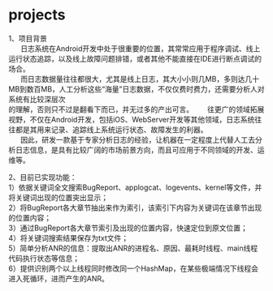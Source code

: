 # projects
1、项目背景<br>
&nbsp;&nbsp;&nbsp;&nbsp;&nbsp;&nbsp;日志系统在Android开发中处于很重要的位置，其常常应用于程序调试、线上运行状态追踪，以及线上故障问题排错，或者其他不能直接在IDE进行断点调试的场合。<br>
&nbsp;&nbsp;&nbsp;&nbsp;&nbsp;&nbsp;而日志数据量往往都很大，尤其是线上日志，其大小小则几MB，多则达几十MB到数百MB，人工分析这些“海量”日志数据，不仅仅费时费力，还需要分析人对系统有比较深层次<br>的理解，否则只不过是翻看下而已，并无过多的产出可言。
&nbsp;&nbsp;&nbsp;&nbsp;&nbsp;&nbsp;往更广的领域拓展视野，不仅在Android开发，包括iOS、WebServer开发等其他领域，日志系统往往都是其用来记录、追踪线上系统运行状态、故障发生的利器。<br>
&nbsp;&nbsp;&nbsp;&nbsp;&nbsp;&nbsp;因此，研发一款基于专家分析日志的经验，让机器在一定程度上代替人工去分析日志信息，是具有比较广阔的市场前景方向，而且可应用于不同领域的开发、运维等。<br>

2、目前已实现功能：<br>
1）依据关键词全文搜索BugReport、applogcat、logevents、kernel等文件，并将关键词出现的位置突出显示；<br>
2）将BugReport各大章节抽出来作为索引，该索引下内容为关键词在该章节出现的位置内容；<br>
3）通过BugReport各大章节索引及出现的位置内容，快速定位到原文位置；<br>
4）将关键词搜索结果保存为txt文件；<br>
5）简单分析ANR的信息：提取出ANR的进程名、原因、最耗时线程、main线程代码执行状态等信息；<br>
6）提供识别两个以上线程同时修改同一个HashMap，在某些极端情况下线程会进入死循环，进而产生的ANR。<br>
